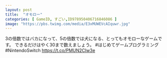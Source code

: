 ```yaml
---
layout: post
title:  "オモロー"
categories: [ GameID, すごい,ID978950406716846086 ]
image: "https://pbs.twimg.com/media/E3xMUWEVcAIquwr.jpg"
---
```

3の倍数ではバカになって、5の倍数では犬になる、とってもオモローなゲームです。
できるだけはやく30まで数えましょう。
 #はじめてゲームプログラミング #NintendoSwitch https://t.co/PMUN2CIw3e
